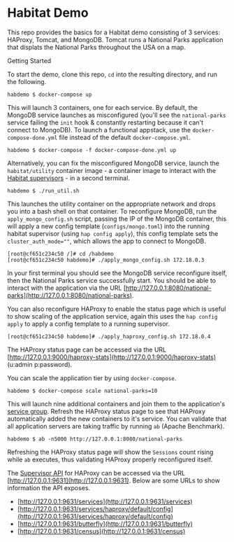 # **Habitat Demo**

This repo provides the basics for a Habitat demo consisting of 3 services: HAProxy, Tomcat, and MongoDB. Tomcat runs a National Parks application that displats the National Parks throughout the USA on a map.

Getting Started

To start the demo, clone this repo, `cd` into the resulting directory, and run the following.

```
habdemo $ docker-compose up
```

This will launch 3 containers, one for each service. By default, the MongoDB service launches as misconfigured (you'll see the `national-parks` service failing the `init` hook & constantly restarting because it can't connect to MongoDB). To launch a functional appstack, use the `docker-compose-done.yml` file instead of the default `docker-compose.yml`.


```
habdemo $ docker-compose -f docker-compose-done.yml up
```

Alternatively, you can fix the misconfigured MongoDB service, launch the `habitat/utility` container image - a container image to interact with the [Habitat supervisors](https://www.habitat.sh/docs/concepts-supervisor/) - in a second terminal.


```
habdemo $ ./run_util.sh
```

This launches the utility container on the appropriate network and drops you into a bash shell on that container. To reconfigure MongoDB, run the `apply_mongo_config.sh` script, passing the IP of the MongoDB container, this will apply a new config template (`configs/mongo.toml`) into the running habitat supervisor (using `hap config apply`), this config template sets the `cluster_auth_mode=""`, which allows the app to connect to MongoDB.

```
[root@cf651c234c50 /]# cd /habdemo
[root@cf651c234c50 habdemo]# ./apply_mongo_config.sh 172.18.0.3
```

In your first terminal you should see the MongoDB service reconfigure itself, then the National Parks service successfully start. You should be able to interact with the application via the URL [http://127.0.0.1:8080/national-parks](http://127.0.0.1:8080/national-parks).

You can also reconfigure HAProxy to enable the status page which is useful to show scaling of the application service, again this uses the `hap config apply` to apply a config template to a running supervisor.

```
[root@cf651c234c50 habdemo]# ./apply_haproxy_config.sh 172.18.0.4
```

The HAProxy status page can be accessed via the URL [http://127.0.0.1:9000/haproxy-stats](http://127.0.0.1:9000/haproxy-stats) (u:admin p:password). 

You can scale the application tier by using `docker-compose`.

```
habdemo $ docker-compose scale national-parks=10
```

This will launch nine additional containers and join them to the application's [service group](https://www.habitat.sh/docs/run-packages-service-groups/). Refresh the HAProxy status page to see that HAProxy automatically added the new containers to it's service. You can validate that all application servers are taking traffic by running `ab` (Apache Benchmark).

```
habdemo $ ab -n5000 http://127.0.0.1:8080/national-parks
```

Refreshing the HAProxy status page will show the `Sessions` count rising while `ab` executes, thus validating HAProxy properly reconfigured itself.

The [Supervisor API](https://www.habitat.sh/docs/run-packages-monitoring/) for HAProxy can be accessed via the URL [http://127.0.0.1:9631](http://127.0.0.1:9631). Below are some URLs to show information the API exposes.

* [http://127.0.0.1:9631/services](http://127.0.0.1:9631/services)
* [http://127.0.0.1:9631/services/haproxy/default/config](http://127.0.0.1:9631/services/haproxy/default/config)
* [http://127.0.0.1:9631/butterfly](http://127.0.0.1:9631/butterfly)
* [http://127.0.0.1:9631/census](http://127.0.0.1:9631/census)
